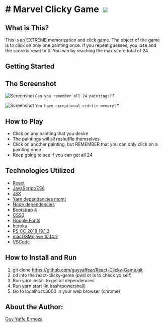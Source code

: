 # &#35; Marvel Clicky Game&nbsp;&nbsp;<img src="https://www.logolynx.com/topic/marvel+superhero#&gid=1&pid=1">

## What is This?
This is an EXTREME memorization and click game. The object of the game is to click on only one painting once. If you repeat guesses, you lose and the score is reset to 0. You win by reaching the max score total of 24.

## Getting Started
 
## The Screenshot
![Screenshot](/public/assets/screenshots/demo-01.png)
`Can you remember all 24 paintings?`&#8673;

![Screenshot](/public/assets/screenshots/demo-02.png)
`You have exceptional eidetic memory!`&#8673;

## How to Play
* Click on any painting that you desire
* The paintings will all reshuffle themselves
* Click on another painting, but REMEMBER that you can only click on a painting once
* Keep going to see if you can get all 24

## Technologies Utilized
* [React](https://reactjs.org/)
* [JavaScript/ES6](http://es6-features.org/#Constants)
* [JSX](https://reactjs.org/docs/introducing-jsx.html)
* [Yarn dependencies mgmt](https://yarnpkg.com/en/)
* [Node dependencies](https://nodejs.org/en/)
* [Bootstrap 4](https://getbootstrap.com/)
* [CSS3](https://developer.mozilla.org/en-US/docs/Web/CSS/CSS3)
* [Google Fonts](https://fonts.google.com/)
* [heroku](https://www.heroku.com)
* [PS CC 2018 19.1.3](https://www.adobe.com/products/photoshop.html)
* [macOSMojave 10.14.2](https://support.apple.com/kb/DL1986?locale=en_US)
* [VSCode](https://code.visualstudio.com/)

## How to Install and Run
01. git clone https://github.com/guyyaffear/React-Clicky-Game.git
02. cd into the react-clicky-game (pwd or ls to check yo self)
03. Run yarn install to get all dependencies
04. Run yarn start (in bash/powershell)
05. Go to localhost:3000 in your web browser (chrome)

## About the Author:
[Guy Yaffe Ermoza](https://github.com/guyyaffear)